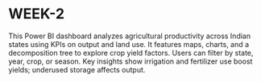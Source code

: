 # WEEK-2
This Power BI dashboard analyzes agricultural productivity across Indian states using KPIs on output and land use. It features maps, charts, and a decomposition tree to explore crop yield factors. Users can filter by state, year, crop, or season. Key insights show irrigation and fertilizer use boost yields; underused storage affects output.
